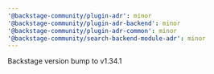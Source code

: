 ```yaml
---
'@backstage-community/plugin-adr': minor
'@backstage-community/plugin-adr-backend': minor
'@backstage-community/plugin-adr-common': minor
'@backstage-community/search-backend-module-adr': minor
---
```


Backstage version bump to v1.34.1
